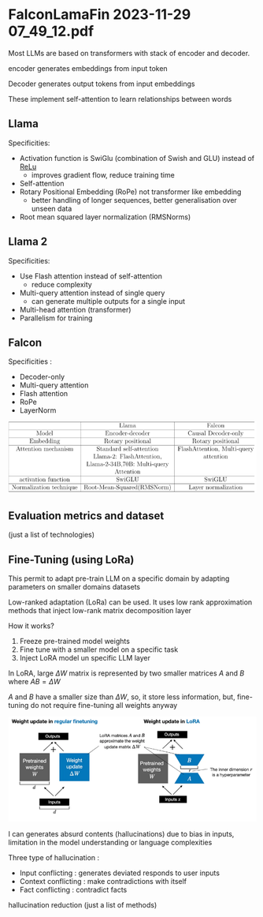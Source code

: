# FalconLamaFin 2023-11-29 07_49_12.pdf

Most LLMs are based on transformers with stack of encoder and decoder.

encoder generates embeddings from input token

Decoder generates output tokens from input embeddings

These implement self-attention to learn relationships between words

## Llama

Specificities:
- Activation function is SwiGlu (combination of Swish and GLU) instead of [ReLu](RNN.md)
	- improves gradient flow, reduce training time
- Self-attention
- Rotary Positional Embedding (RoPe) not transformer like embedding
	- better handling of longer sequences, better generalisation over unseen data
- Root mean squared layer normalization (RMSNorms)

## Llama 2

Specificities:
- Use Flash attention instead of self-attention
	- reduce complexity
- Multi-query attention instead of single query
	- can generate multiple outputs for a single input
- Multi-head attention (transformer)
- Parallelism for training

## Falcon

Specificities :
- Decoder-only
- Multi-query attention
- Flash attention
- RoPe
- LayerNorm

![](attachments/Pasted%20image%2020250104205554.png)

## Evaluation metrics and dataset

(just a list of technologies)

## Fine-Tuning (using LoRa)

This permit to adapt pre-train LLM on a specific domain by adapting parameters on smaller domains datasets

Low-ranked adaptation (LoRa) can be used. It uses low rank approximation methods that inject low-rank matrix decomposition layer

How it works?
1. Freeze pre-trained model weights
2. Fine tune with a smaller model on a specific task
3. Inject LoRA model un specific LLM layer

In LoRA, large $\Delta W$ matrix is represented by two smaller matrices $A$ and $B$ where $AB = \Delta W$

$A$ and $B$ have a smaller size than $\Delta W$, so, it store less information, but, fine-tuning do not require fine-tuning all weights anyway

![](attachments/Pasted%20image%2020250104210428.png)

I can generates absurd contents (hallucinations) due to bias in inputs, limitation in the model understanding or language complexities

Three type of hallucination :
- Input conflicting : generates deviated responds to user inputs
- Context conflicting : make contradictions with itself
- Fact conflicting : contradict facts

hallucination reduction (just a list of methods)